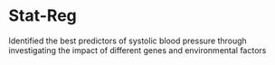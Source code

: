 # Stat-Reg
Identified the best predictors of systolic blood pressure through investigating the impact of different genes and environmental factors
